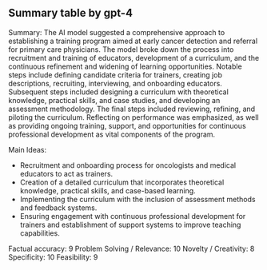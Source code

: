 ## Summary table by gpt-4
Summary: 
The AI model suggested a comprehensive approach to establishing a training program aimed at early cancer detection and referral for primary care physicians. The model broke down the process into recruitment and training of educators, development of a curriculum, and the continuous refinement and widening of learning opportunities. Notable steps include defining candidate criteria for trainers, creating job descriptions, recruiting, interviewing, and onboarding educators. Subsequent steps included designing a curriculum with theoretical knowledge, practical skills, and case studies, and developing an assessment methodology. The final steps included reviewing, refining, and piloting the curriculum. Reflecting on performance was emphasized, as well as providing ongoing training, support, and opportunities for continuous professional development as vital components of the program.

Main Ideas: 
- Recruitment and onboarding process for oncologists and medical educators to act as trainers.
- Creation of a detailed curriculum that incorporates theoretical knowledge, practical skills, and case-based learning.
- Implementing the curriculum with the inclusion of assessment methods and feedback systems.
- Ensuring engagement with continuous professional development for trainers and establishment of support systems to improve teaching capabilities.

Factual accuracy: 9
Problem Solving / Relevance: 10
Novelty / Creativity: 8
Specificity: 10
Feasibility: 9